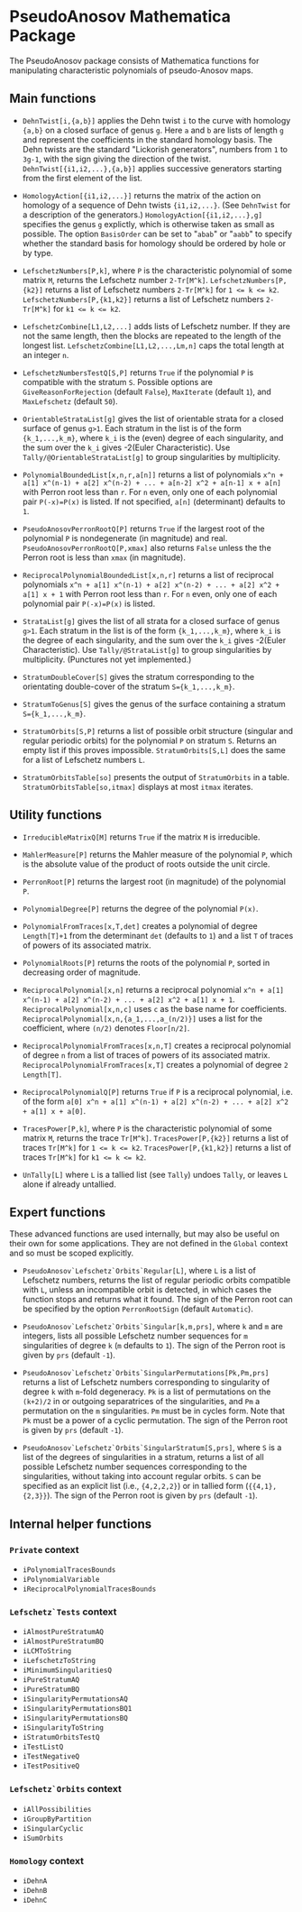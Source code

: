 # PseudoAnosov Mathematica Package

The PseudoAnosov package consists of Mathematica functions for
manipulating characteristic polynomials of pseudo-Anosov maps.

## Main functions

- `DehnTwist[i,{a,b}]` applies the Dehn twist `i` to the curve with homology `{a,b}` on a closed surface of genus `g`.  Here `a` and `b` are lists of length `g` and represent the coefficients in the standard homology basis.  The Dehn twists are the standard "Lickorish generators", numbers from `1` to `3g-1`, with the sign giving the direction of the twist.  `DehnTwist[{i1,i2,...},{a,b}]` applies successive generators starting from the first element of the list.

- `HomologyAction[{i1,i2,...}]` returns the matrix of the action on homology of a sequence of Dehn twists `{i1,i2,...}`.  (See `DehnTwist` for a description of the generators.)  `HomologyAction[{i1,i2,...},g]` specifies the genus `g` explictly, which is otherwise taken as small as possible.  The option `BasisOrder` can be set to "`abab`" or "`aabb`" to specify whether the standard basis for homology should be ordered by hole or by type.

- `LefschetzNumbers[P,k]`, where `P` is the characteristic polynomial of some matrix `M`, returns the Lefschetz number `2-Tr[M^k]`.  `LefschetzNumbers[P,{k2}]` returns a list of Lefschetz numbers `2-Tr[M^k]` for `1 <= k <= k2`.  `LefschetzNumbers[P,{k1,k2}]` returns a list of Lefschetz numbers `2-Tr[M^k]` for `k1 <= k <= k2`.

- `LefschetzCombine[L1,L2,...]` adds lists of Lefschetz number.  If they are not the same length, then the blocks are repeated to the length of the longest list. `LefschetzCombine[L1,L2,...,Lm,n]` caps the total length at an integer `n`.

- `LefschetzNumbersTestQ[S,P]` returns `True` if the polynomial `P` is compatible with the stratum `S`.  Possible options are `GiveReasonForRejection` (default `False`), `MaxIterate` (default `1`), and `MaxLefschetz` (default `50`).

- `OrientableStrataList[g]` gives the list of orientable strata for a closed surface of genus `g>1`.  Each stratum in the list is of the form `{k_1,...,k_m}`, where `k_i` is the (even) degree of each singularity, and the sum over the `k_i` gives -2(Euler Characteristic).  Use `Tally/@OrientableStrataList[g]` to group singularities by multiplicity.

- `PolynomialBoundedList[x,n,r,a[n]]` returns a list of polynomials `x^n + a[1] x^(n-1) + a[2] x^(n-2) + ... + a[n-2] x^2 + a[n-1] x + a[n]` with Perron root less than `r`.  For `n` even, only one of each polynomial pair `P(-x)=P(x)` is listed.  If not specified, `a[n]` (determinant) defaults to `1`.

- `PseudoAnosovPerronRootQ[P]` returns `True` if the largest root of the polynomial `P` is nondegenerate (in magnitude) and real.  `PseudoAnosovPerronRootQ[P,xmax]` also returns `False` unless the the Perron root is less than `xmax` (in magnitude).

- `ReciprocalPolynomialBoundedList[x,n,r]` returns a list of reciprocal polynomials `x^n + a[1] x^(n-1) + a[2] x^(n-2) + ... + a[2] x^2 + a[1] x + 1` with Perron root less than `r`.  For `n` even, only one of each polynomial pair `P(-x)=P(x)` is listed.

- `StrataList[g]` gives the list of all strata for a closed surface of genus `g>1`.  Each stratum in the list is of the form `{k_1,...,k_m}`, where `k_i` is the degree of each singularity, and the sum over the `k_i` gives -2(Euler Characteristic).  Use `Tally/@StrataList[g]` to group singularities by multiplicity.  (Punctures not yet implemented.)

- `StratumDoubleCover[S]` gives the stratum corresponding to the orientating double-cover of the stratum `S={k_1,...,k_m}`.

- `StratumToGenus[S]` gives the genus of the surface containing a stratum `S={k_1,...,k_m}`.

- `StratumOrbits[S,P]` returns a list of possible orbit structure (singular and regular periodic orbits) for the polynomial `P` on stratum `S`.  Returns an empty list if this proves impossible.  `StratumOrbits[S,L]` does the same for a list of Lefschetz numbers `L`.

- `StratumOrbitsTable[so]` presents the output of `StratumOrbits` in a table. `StratumOrbitsTable[so,itmax]` displays at most `itmax` iterates.

## Utility functions

- `IrreducibleMatrixQ[M]` returns `True` if the matrix `M` is irreducible.

- `MahlerMeasure[P]` returns the Mahler measure of the polynomial `P`, which is the absolute value of the product of roots outside the unit circle.

- `PerronRoot[P]` returns the largest root (in magnitude) of the polynomial `P`.

- `PolynomialDegree[P]` returns the degree of the polynomial `P(x)`.

- `PolynomialFromTraces[x,T,det]` creates a polynomial of degree `Length[T]+1` from the determinant `det` (defaults to `1`) and a list `T` of traces of powers of its associated matrix.

- `PolynomialRoots[P]` returns the roots of the polynomial `P`, sorted in decreasing order of magnitude.

- `ReciprocalPolynomial[x,n]` returns a reciprocal polynomial `x^n + a[1] x^(n-1) + a[2] x^(n-2) + ... + a[2] x^2 + a[1] x + 1`.  `ReciprocalPolynomial[x,n,c]` uses `c` as the base name for coefficients.  `ReciprocalPolynomial[x,n,{a_1,...,a_(n/2)}]` uses a list for the coefficient, where `(n/2)` denotes `Floor[n/2]`.

- `ReciprocalPolynomialFromTraces[x,n,T]` creates a reciprocal polynomial of degree `n` from a list of traces of powers of its associated matrix.  `ReciprocalPolynomialFromTraces[x,T]` creates a polynomial of degree `2 Length[T]`.

- `ReciprocalPolynomialQ[P]` returns `True` if `P` is a reciprocal polynomial, i.e. of the form `a[0] x^n + a[1] x^(n-1) + a[2] x^(n-2) + ... + a[2] x^2 + a[1] x + a[0]`.

- `TracesPower[P,k]`, where `P` is the characteristic polynomial of some matrix `M`, returns the trace `Tr[M^k]`.  `TracesPower[P,{k2}]` returns a list of traces `Tr[M^k]` for `1 <= k <= k2`.  `TracesPower[P,{k1,k2}]` returns a list of traces `Tr[M^k]` for `k1 <= k <= k2`.

- `UnTally[L]` where `L` is a tallied list (see `Tally`) undoes `Tally`, or leaves `L` alone if already untallied.

## Expert functions

These advanced functions are used internally, but may also be useful on their own for some applications.  They are not defined in the `Global` context and so must be scoped explicitly.

- ``PseudoAnosov`Lefschetz`Orbits`Regular[L]``, where `L` is a list of Lefschetz numbers, returns the list of regular periodic orbits compatible with `L`, unless an incompatible orbit is detected, in which cases the function stops and returns what it found.  The sign of the Perron root can be specified by the option `PerronRootSign` (default `Automatic`).

- ``PseudoAnosov`Lefschetz`Orbits`Singular[k,m,prs]``, where `k` and `m` are integers, lists all possible Lefschetz number sequences for `m` singularities of degree `k` (`m` defaults to `1`).  The sign of the Perron root is given by `prs` (default `-1`).

- ``PseudoAnosov`Lefschetz`Orbits`SingularPermutations[Pk,Pm,prs]`` returns a list of Lefschetz numbers corresponding to singularity of degree `k` with `m`-fold degeneracy.  `Pk` is a list of permutations on the `(k+2)/2` in or outgoing separatrices of the singularities, and `Pm` a permutation on the `m` singularities.  `Pm` must be in cycles form.  Note that `Pk` must be a power of a cyclic permutation.  The sign of the Perron root is given by `prs` (default `-1`).

- ``PseudoAnosov`Lefschetz`Orbits`SingularStratum[S,prs]``, where `S` is a list of the degrees of singularities in a stratum, returns a list of all possible Lefschetz number sequences corresponding to the singularities, without taking into account regular orbits.  `S` can be specified as an explicit list (i.e., `{4,2,2,2}`) or in tallied form (`{{4,1},{2,3}}`).  The sign of the Perron root is given by `prs` (default `-1`).

## Internal helper functions

### ``Private`` context

- `iPolynomialTracesBounds`
- `iPolynomialVariable`
- `iReciprocalPolynomialTracesBounds`

### ``Lefschetz`Tests`` context

- `iAlmostPureStratumAQ`
- `iAlmostPureStratumBQ`
- `iLCMToString`
- `iLefschetzToString`
- `iMinimumSingularitiesQ`
- `iPureStratumAQ`
- `iPureStratumBQ`
- `iSingularityPermutationsAQ`
- `iSingularityPermutationsBQ1`
- `iSingularityPermutationsBQ`
- `iSingularityToString`
- `iStratumOrbitsTestQ`
- `iTestListQ`
- `iTestNegativeQ`
- `iTestPositiveQ`

### ``Lefschetz`Orbits`` context

- `iAllPossibilities`
- `iGroupByPartition`
- `iSingularCyclic`
- `iSumOrbits`

### ``Homology`` context

- `iDehnA`
- `iDehnB`
- `iDehnC`
